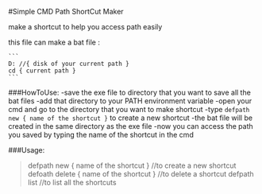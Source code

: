 #Simple CMD Path ShortCut Maker

make a shortcut to help you access path easily

this file can make a bat file :
    
    ``` 
    D: //{ disk of your current path }
    cd { current path }
    ```
###HowToUse:
-save the exe file to directory that you want to save all the bat files
-add that directory to your PATH environment variable
-open your cmd and go to the directory that you want to make shortcut
-type ```defpath new { name of the shortcut }``` to create a new shortcut
-the bat file will be created in the same directory as the exe file
-now you can access the path you saved by typing the name of the shortcut in the cmd 

###Usage:
>defpath new { name of the shortcut } //to create a new shortcut
>defoath delete { name of the shortcut } //to delete a shortcut
>defpath list //to list all the shortcuts


